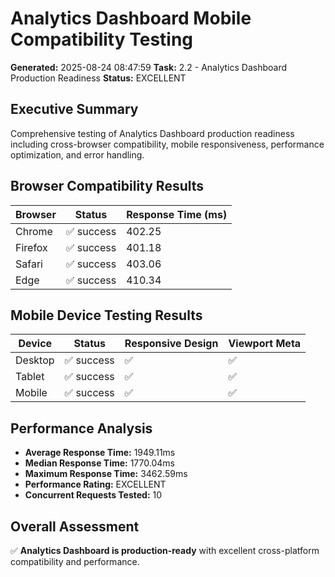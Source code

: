 # Analytics Dashboard Mobile Compatibility Testing

**Generated:** 2025-08-24 08:47:59
**Task:** 2.2 - Analytics Dashboard Production Readiness
**Status:** EXCELLENT

## Executive Summary

Comprehensive testing of Analytics Dashboard production readiness including cross-browser compatibility, mobile responsiveness, performance optimization, and error handling.

## Browser Compatibility Results

| Browser | Status | Response Time (ms) |
|---------|--------|-----------------|
| Chrome | ✅ success | 402.25 |
| Firefox | ✅ success | 401.18 |
| Safari | ✅ success | 403.06 |
| Edge | ✅ success | 410.34 |

## Mobile Device Testing Results

| Device | Status | Responsive Design | Viewport Meta |
|--------|--------|------------------|---------------|
| Desktop | ✅ success | ✅ | ✅ |
| Tablet | ✅ success | ✅ | ✅ |
| Mobile | ✅ success | ✅ | ✅ |

## Performance Analysis

- **Average Response Time:** 1949.11ms
- **Median Response Time:** 1770.04ms
- **Maximum Response Time:** 3462.59ms
- **Performance Rating:** EXCELLENT
- **Concurrent Requests Tested:** 10

## Overall Assessment

✅ **Analytics Dashboard is production-ready** with excellent cross-platform compatibility and performance.
